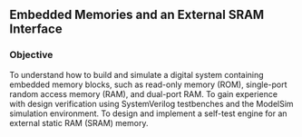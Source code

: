 ## Embedded Memories and an External SRAM Interface

<a name="objective"></a>
### Objective

To understand how to build and simulate a digital system containing embedded memory blocks, such as read-only memory (ROM), single-port random access memory (RAM), and dual-port RAM. To gain experience with design verification using SystemVerilog testbenches and the ModelSim simulation environment. To design and implement a self-test engine for an external static RAM (SRAM) memory.

